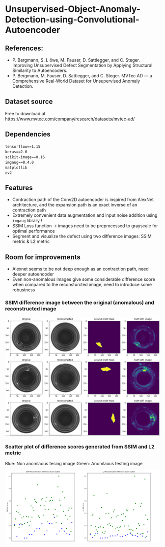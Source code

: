 # Unsupervised-Object-Anomaly-Detection-using-Convolutional-Autoencoder

## References:
- P. Bergmann, S. L ̈owe, M. Fauser, D. Sattlegger, and C. Steger.  Improving Unsupervised Defect Segmentation by Applying Structural Similarity to Autoencoders. 
- P. Bergmann, M. Fauser, D. Sattlegger, and C. Steger. MVTec AD — a Comprehensive Real-World Dataset for Unsupervised Anomaly Detection.

## Dataset source
Free to download at
https://www.mvtec.com/company/research/datasets/mvtec-ad/

## Dependencies
`tensorflow==1.15` <br>
`keras==2.0` <br>
`scikit-image==0.16` <br>
`imgaug==0.4.0` <br>
`matplotlib` <br>
`cv2` <br>

## Features
- Contraction path of the Conv2D autoencoder is inspired from AlexNet architecture, and the expansion path is an exact inverse of an contraction path
- Extremely convenient data augmentation and input noise addition using `imgaug` library !
- SSIM Loss function -> images need to be preprocessed to grayscale for optimal performance
- Segment and visualize the defect using two difference images: SSIM metric & L2 metric

## Room for improvements
- Alexnet seems to be not deep enough as an contraction path, need deeper autoencoder
- Even non-anomalous images give some considerable difference score when compared to the reconsturcted image, need to introduce some robustness

### SSIM difference image between the original (anomalous) and reconstructed image

![Sample visuals of SSIM difference metric](/visuals/1.PNG)


### Scatter plot of difference scores generated from SSIM and L2 metric 
Blue: Non anomlaous tesing image
Green: Anomlaous testing image

![Sample visuals of SSIM difference metric](/visuals/2.PNG)


